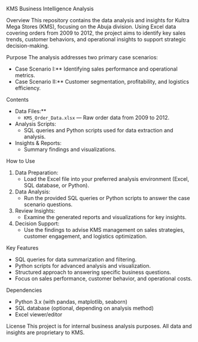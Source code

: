  KMS Business Intelligence Analysis

Overview
This repository contains the data analysis and insights for Kultra Mega Stores (KMS), focusing on the Abuja division. Using Excel data covering orders from 2009 to 2012, the project aims to identify key sales trends, customer behaviors, and operational insights to support strategic decision-making.

Purpose
The analysis addresses two primary case scenarios:
- Case Scenario I:** Identifying sales performance and operational metrics.
- Case Scenario II:** Customer segmentation, profitability, and logistics efficiency.

Contents
- Data Files:**  
  - `KMS_Order_Data.xlsx` — Raw order data from 2009 to 2012.
- Analysis Scripts:  
  - SQL queries and Python scripts used for data extraction and analysis.
- Insights & Reports:  
  - Summary findings and visualizations.

 How to Use
1. Data Preparation: 
   - Load the Excel file into your preferred analysis environment (Excel, SQL database, or Python).
2. Data Analysis:  
   - Run the provided SQL queries or Python scripts to answer the case scenario questions.
3. Review Insights:  
   - Examine the generated reports and visualizations for key insights.
4. Decision Support:  
   - Use the findings to advise KMS management on sales strategies, customer engagement, and logistics optimization.

Key Features
- SQL queries for data summarization and filtering.
- Python scripts for advanced analysis and visualization.
- Structured approach to answering specific business questions.
- Focus on sales performance, customer behavior, and operational costs.

Dependencies
- Python 3.x (with pandas, matplotlib, seaborn)
- SQL database (optional, depending on analysis method)
- Excel viewer/editor

License
This project is for internal business analysis purposes. All data and insights are proprietary to KMS.

